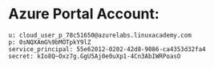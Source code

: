 # Azure Portal Account:
```
u: cloud_user_p_78c51650@azurelabs.linuxacademy.com
p: 0sNQXAmG%9bMOTpkY9lZ
service_principal: 55e62012-0202-42d8-9086-ca4353d32fa4
secret: kIo8Q~Oxz7g.GgU5Aj0e0uXp1-4Cn3AbIWRPoasO
```
